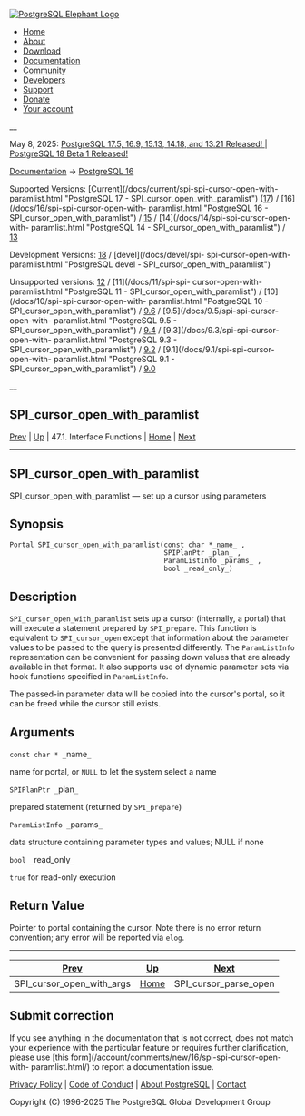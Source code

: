 [ ![PostgreSQL Elephant Logo](/media/img/about/press/elephant.png) ](/)

  * [Home](/ "Home")
  * [About](/about/ "About")
  * [Download](/download/ "Download")
  * [Documentation](/docs/ "Documentation")
  * [Community](/community/ "Community")
  * [Developers](/developer/ "Developers")
  * [Support](/support/ "Support")
  * [Donate](/about/donate/ "Donate")
  * [Your account](/account/ "Your account")

__

May 8, 2025: [ PostgreSQL 17.5, 16.9, 15.13, 14.18, and 13.21 Released! ](/about/news/postgresql-175-169-1513-1418-and-1321-released-3072/) | [ PostgreSQL 18 Beta 1 Released! ](/about/news/postgresql-18-beta-1-released-3070/)

[Documentation](/docs/ "Documentation") -> [PostgreSQL
16](/docs/16/index.html)

Supported Versions: [Current](/docs/current/spi-spi-cursor-open-with-
paramlist.html "PostgreSQL 17 - SPI_cursor_open_with_paramlist")
([17](/docs/17/spi-spi-cursor-open-with-paramlist.html "PostgreSQL 17 -
SPI_cursor_open_with_paramlist")) / [16](/docs/16/spi-spi-cursor-open-with-
paramlist.html "PostgreSQL 16 - SPI_cursor_open_with_paramlist") /
[15](/docs/15/spi-spi-cursor-open-with-paramlist.html "PostgreSQL 15 -
SPI_cursor_open_with_paramlist") / [14](/docs/14/spi-spi-cursor-open-with-
paramlist.html "PostgreSQL 14 - SPI_cursor_open_with_paramlist") /
[13](/docs/13/spi-spi-cursor-open-with-paramlist.html "PostgreSQL 13 -
SPI_cursor_open_with_paramlist")

Development Versions: [18](/docs/18/spi-spi-cursor-open-with-paramlist.html
"PostgreSQL 18 - SPI_cursor_open_with_paramlist") / [devel](/docs/devel/spi-
spi-cursor-open-with-paramlist.html "PostgreSQL devel -
SPI_cursor_open_with_paramlist")

Unsupported versions: [12](/docs/12/spi-spi-cursor-open-with-paramlist.html
"PostgreSQL 12 - SPI_cursor_open_with_paramlist") / [11](/docs/11/spi-spi-
cursor-open-with-paramlist.html "PostgreSQL 11 -
SPI_cursor_open_with_paramlist") / [10](/docs/10/spi-spi-cursor-open-with-
paramlist.html "PostgreSQL 10 - SPI_cursor_open_with_paramlist") /
[9.6](/docs/9.6/spi-spi-cursor-open-with-paramlist.html "PostgreSQL 9.6 -
SPI_cursor_open_with_paramlist") / [9.5](/docs/9.5/spi-spi-cursor-open-with-
paramlist.html "PostgreSQL 9.5 - SPI_cursor_open_with_paramlist") /
[9.4](/docs/9.4/spi-spi-cursor-open-with-paramlist.html "PostgreSQL 9.4 -
SPI_cursor_open_with_paramlist") / [9.3](/docs/9.3/spi-spi-cursor-open-with-
paramlist.html "PostgreSQL 9.3 - SPI_cursor_open_with_paramlist") /
[9.2](/docs/9.2/spi-spi-cursor-open-with-paramlist.html "PostgreSQL 9.2 -
SPI_cursor_open_with_paramlist") / [9.1](/docs/9.1/spi-spi-cursor-open-with-
paramlist.html "PostgreSQL 9.1 - SPI_cursor_open_with_paramlist") /
[9.0](/docs/9.0/spi-spi-cursor-open-with-paramlist.html "PostgreSQL 9.0 -
SPI_cursor_open_with_paramlist")

__

SPI_cursor_open_with_paramlist  
---  
[Prev](spi-spi-cursor-open-with-args.html "SPI_cursor_open_with_args")  | [Up](spi-interface.html "47.1. Interface Functions") | 47.1. Interface Functions | [Home](index.html "PostgreSQL 16.9 Documentation") |  [Next](spi-spi-cursor-parse-open.html "SPI_cursor_parse_open")  
  
* * *

## SPI_cursor_open_with_paramlist

SPI_cursor_open_with_paramlist — set up a cursor using parameters

## Synopsis

    
    
    Portal SPI_cursor_open_with_paramlist(const char *_name_ ,
                                          SPIPlanPtr _plan_ ,
                                          ParamListInfo _params_ ,
                                          bool _read_only_)
    

## Description

`SPI_cursor_open_with_paramlist` sets up a cursor (internally, a portal) that
will execute a statement prepared by `SPI_prepare`. This function is
equivalent to `SPI_cursor_open` except that information about the parameter
values to be passed to the query is presented differently. The `ParamListInfo`
representation can be convenient for passing down values that are already
available in that format. It also supports use of dynamic parameter sets via
hook functions specified in `ParamListInfo`.

The passed-in parameter data will be copied into the cursor's portal, so it
can be freed while the cursor still exists.

## Arguments

`const char * _`name`_`

    

name for portal, or `NULL` to let the system select a name

`SPIPlanPtr _`plan`_`

    

prepared statement (returned by `SPI_prepare`)

`ParamListInfo _`params`_`

    

data structure containing parameter types and values; NULL if none

`bool _`read_only`_`

    

`true` for read-only execution

## Return Value

Pointer to portal containing the cursor. Note there is no error return
convention; any error will be reported via `elog`.

* * *

[Prev](spi-spi-cursor-open-with-args.html "SPI_cursor_open_with_args")  | [Up](spi-interface.html "47.1. Interface Functions") |  [Next](spi-spi-cursor-parse-open.html "SPI_cursor_parse_open")  
---|---|---  
SPI_cursor_open_with_args  | [Home](index.html "PostgreSQL 16.9 Documentation") |  SPI_cursor_parse_open  
  
## Submit correction

If you see anything in the documentation that is not correct, does not match
your experience with the particular feature or requires further clarification,
please use [this form](/account/comments/new/16/spi-spi-cursor-open-with-
paramlist.html/) to report a documentation issue.

[Privacy Policy](/about/privacypolicy) | [Code of Conduct](/about/policies/coc/) | [About PostgreSQL](/about/) | [Contact](/about/contact/)  

Copyright (C) 1996-2025 The PostgreSQL Global Development Group

